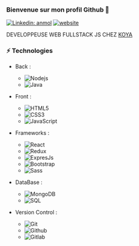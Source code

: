 ### Bienvenue sur mon profil Github 👋

[![Linkedin: anmol](https://img.shields.io/badge/-LinkedIn-blue?style=flat-square&logo=Linkedin&logoColor=white&link=https://www.linkedin.com/in/julie-desvaux/)](https://www.linkedin.com/in/julie-desvaux/)
[![website](https://img.shields.io/badge/Website-46a2f1.svg?&style=flat-square&logo=Google-Chrome&logoColor=white&link=https://www.julie-desvaux.com/)](https://www.julie-desvaux.com/)

DEVELOPPEUSE WEB FULLSTACK JS CHEZ [KOYA](https://www.koya-app.fr/ "link to koya")

### ⚡ Technologies
- Back : 
  * ![Nodejs](https://img.shields.io/badge/-Nodejs-303030?style=flat-square&logo=Node.js)
  * ![Java](https://img.shields.io/badge/-Java-007396?style=flat-square&logo=Java&logoColor=white)
  
- Front :
  * ![HTML5](https://img.shields.io/badge/-HTML5-E34F26?style=flat-square&logo=html5&logoColor=white)
  * ![CSS3](https://img.shields.io/badge/-CSS3-1572B6?style=flat-square&logo=css3)
  * ![JavaScript](https://img.shields.io/badge/-JavaScript-323330?style=flat-square&logo=javascript)

- Frameworks :
  * ![React](https://img.shields.io/badge/-Reactjs-61DAFB?style=flat-square&logo=React&logoColor=white)
  * ![Redux](https://img.shields.io/badge/redux%20-%23593d88.svg?&style=for-the-badge&logo=redux&logoColor=white)
  * ![ExpresJs](https://img.shields.io/badge/express.js%20-%23404d59.svg)
  * ![Bootstrap](https://img.shields.io/badge/-Bootstrap-563D7C?style=flat-square&logo=bootstrap)
  * ![Sass](https://img.shields.io/badge/-Sass-CD669A?style=for-the-badge&logo=Sass&logoColor=white)

- DataBase :
  * ![MongoDB](https://img.shields.io/badge/-MongoDB-47A248?style=flat-square&logo=MongoDB&logoColor=white)
  * ![SQL](https://img.shields.io/badge/mysql-%2300f.svg?&style=for-the-badge&logo=mysql&logoColor=white)
  
- Version Control :
  * ![Git](https://img.shields.io/badge/git%20-%23F05033.svg?&style=for-the-badge&logo=git&logoColor=white)
  * ![Github](https://img.shields.io/badge/github%20-%23121011.svg?&style=for-the-badge&logo=github&logoColor=white)
  * ![Gitlab](https://img.shields.io/badge/gitlab%20-%23181717.svg?&style=for-the-badge&logo=gitlab&logoColor=white)
